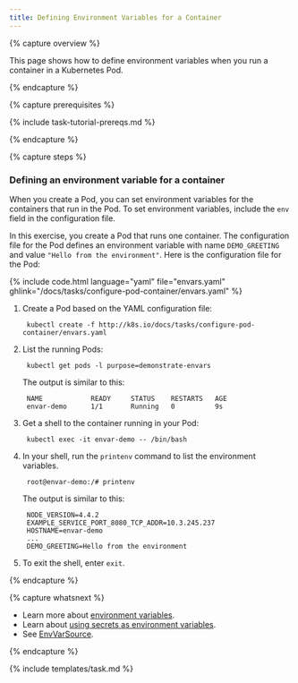 ```yaml
---
title: Defining Environment Variables for a Container
---
```


{% capture overview %}

This page shows how to define environment variables when you run a container
in a Kubernetes Pod.

{% endcapture %}


{% capture prerequisites %}

{% include task-tutorial-prereqs.md %}

{% endcapture %}


{% capture steps %}

### Defining an environment variable for a container

When you create a Pod, you can set environment variables for the containers
that run in the Pod. To set environment variables, include the `env` field in
the configuration file.

In this exercise, you create a Pod that runs one container. The configuration
file for the Pod defines an environment variable with name `DEMO_GREETING` and
value `"Hello from the environment"`. Here is the configuration file for the
Pod:

{% include code.html language="yaml" file="envars.yaml" ghlink="/docs/tasks/configure-pod-container/envars.yaml" %}

1. Create a Pod based on the YAML configuration file:

        kubectl create -f http://k8s.io/docs/tasks/configure-pod-container/envars.yaml

1. List the running Pods:

        kubectl get pods -l purpose=demonstrate-envars

    The output is similar to this:

        NAME            READY     STATUS    RESTARTS   AGE
        envar-demo      1/1       Running   0          9s

1. Get a shell to the container running in your Pod:

        kubectl exec -it envar-demo -- /bin/bash

1. In your shell, run the `printenv` command to list the environment variables.

        root@envar-demo:/# printenv

    The output is similar to this:

        NODE_VERSION=4.4.2
        EXAMPLE_SERVICE_PORT_8080_TCP_ADDR=10.3.245.237
        HOSTNAME=envar-demo
        ...
        DEMO_GREETING=Hello from the environment

1. To exit the shell, enter `exit`.

{% endcapture %}

{% capture whatsnext %}

* Learn more about [environment variables](/docs/user-guide/environment-guide/).
* Learn about [using secrets as environment variables](/docs/user-guide/secrets/#using-secrets-as-environment-variables).
* See [EnvVarSource](/docs/api-reference/v1/definitions/#_v1_envvarsource).

{% endcapture %}


{% include templates/task.md %}
